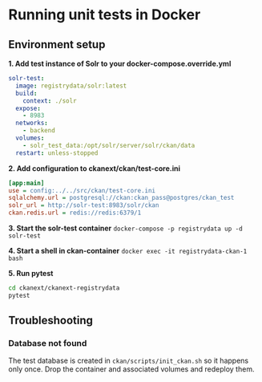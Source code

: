 # Running unit tests in Docker

## Environment setup

**1. Add test instance of Solr to your docker-compose.override.yml**

```yaml
solr-test:
  image: registrydata/solr:latest
  build:
    context: ./solr
  expose:
    - 8983
  networks:
    - backend
  volumes:
    - solr_test_data:/opt/solr/server/solr/ckan/data
  restart: unless-stopped
```

**2. Add configuration to ckanext/ckan/test-core.ini**

```ini
[app:main]
use = config:../../src/ckan/test-core.ini
sqlalchemy.url = postgresql://ckan:ckan_pass@postgres/ckan_test
solr_url = http://solr-test:8983/solr/ckan
ckan.redis.url = redis://redis:6379/1
```

**3. Start the solr-test container**
`docker-compose -p registrydata up -d solr-test`

**4. Start a shell in ckan-container**
`docker exec -it registrydata-ckan-1 bash`

**5. Run pytest**
```bash
cd ckanext/ckanext-registrydata
pytest
```

## Troubleshooting

### Database not found
The test database is created in `ckan/scripts/init_ckan.sh` so it happens only once. Drop the container and associated volumes and redeploy them.